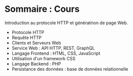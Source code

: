 # Sommaire : Cours
Introduction au protocole HTTP et génératrion de page Web.

- Protocole HTTP
- Requête HTTP
- Clients et Serveurs Web
- Service Web : API HTTP, REST, GraphQL
- Langage Frontend : HTML, CSS, JavaScript
- Utilisation d'un framework CSS
- Langage Backend : PHP
- Persistance des données : base de données relationnelle